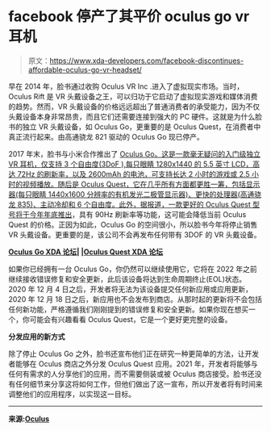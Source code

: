 # facebook 停产了其平价 oculus go vr 耳机

> 原文：<https://www.xda-developers.com/facebook-discontinues-affordable-oculus-go-vr-headset/>

早在 2014 年，脸书通过收购 Oculus VR Inc .进入了虚拟现实市场。当时，Oculus Rift 是 VR 头戴设备之王，可以归功于它启动了虚拟现实游戏和媒体消费的趋势。然而，VR 头戴设备的价格远远超出了普通消费者的承受能力，因为不仅头戴设备本身非常昂贵，而且它们还需要连接到强大的 PC 硬件。这就是为什么脸书的独立 VR 头戴设备，如 Oculus Go，更重要的是 Oculus Quest，在消费者中真正流行起来。由高通骁龙 821 驱动的 Oculus Go 现已停产。

2017 年末，脸书与小米合作推出了 [Oculus Go。这是一款毫无疑问的入门级独立 VR 耳机，仅支持 3 个自由度(3DoF ),每只眼睛 1280x1440 的 5.5 英寸 LCD，高达 72Hz 的刷新率，以及 2600mAh 的电池，可支持长达 2 小时的游戏或 2.5 小时的视频播放。随后是 Oculus Quest，它在几乎所有方面都更胜一筹，包括显示器(每只眼睛 1440x1600 分辨率的有机发光二极管显示器)、更快的处理器(高通骁龙 835)、主动冷却和 6 个自由度。此外，](https://www.xda-developers.com/xiaomi-oculus-go-standalone-vr-headset-qualcomm-snapdragon-821/)[据报道，一款更好的 Oculus Quest 型号将于今年年底推出](https://www.xda-developers.com/facebook-new-oculus-quest-standalone-vr-headset/)，具有 90Hz 刷新率等功能，这可能会降低当前 Oculus Quest 的价格。正因为如此，Oculus Go 的空间很小，所以脸书今年将停止销售 VR 头戴设备。更重要的是，该公司不会再发布任何带有 3DOF 的 VR 头戴设备。

**[Oculus Go XDA 论坛](https://forum.xda-developers.com/t/oculus-go)| |[Oculus Quest XDA 论坛](https://forum.xda-developers.com/mobile-vr/oculus-quest)**

如果你已经拥有一台 Oculus Go，你仍然可以继续使用它，它将在 2022 年之前继续接收错误修复和安全更新，此后该设备将达到生命周期终止(EOL)状态。2020 年 12 月 4 日之后，开发者将无法为该设备提交任何新应用或应用更新，2020 年 12 月 18 日之后，新应用也不会发布到商店。从那时起的更新将不会包括任何新功能，严格遵循我们刚刚提到的错误修复和安全更新。如果你现在想买一个，你可能会有兴趣看看 Oculus Quest，它是一个更好更完整的设备。

**分发应用的新方式**

除了停止 Oculus Go 之外，脸书还宣布他们正在研究一种更简单的方法，让开发者能够在 Oculus 商店之外分发 Oculus Quest 应用。2021 年，开发者将能够与任何有需求的人分享他们的应用，而不需要侧装或被 Oculus 商店接受。脸书还没有任何细节来分享这将如何工作，但他们做出了这一宣布，所以开发者将有时间来调整他们的应用程序，以实现这一目标。

* * *

**来源:[Oculus](https://www.oculus.com/blog/an-update-on-the-evolution-of-the-oculus-platform-/)**